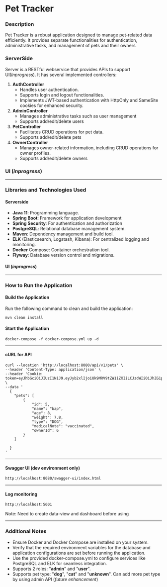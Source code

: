 # Pet Tracker
### Description
Pet Tracker is a robust application designed to manage pet-related data efficiently.
It provides separate functionalities for authentication, administrative tasks, and management of pets and their owners
### ServerSide
Server is a RESTful webservice that provides APIs to support UI(*Inprogress*). It has several implemented controllers:

1. **AuthController**
   - Handles user authentication.
   - Supports login and logout functionalities.
   - Implements JWT-based authentication with HttpOnly and SameSite cookies for enhanced security.
2. **AdminController**
   - Manages administrative tasks such as user management
   - Supports add/edit/delete users
3. **PetController**
    - Facilitates CRUD operations for pet data.
    - Supports add/edit/delete pets
4. **OwnerController**
    - Manages owner-related information, including CRUD operations for owner profiles.
    - Supports add/edit/delete owners

### UI (*inprogress*)

---

### Libraries and Technologies Used
#### Serverside
- **Java 11**: Programming language.
- **Spring Boot**: Framework for application development
- **Spring Security**: For authentication and authorization
- **PostgreSQL**: Relational database management system.
- **Maven**: Dependency management and build tool.
- **ELK** (Elasticsearch, Logstash, Kibana): For centralized logging and monitoring.
- **Docker** Compose: Container orchestration tool.
- **Flyway**: Database version control and migrations.

#### UI (*inprogress*)

---

### How to Run the Application
#### Build the Application
Run the following command to clean and build the application:
````
mvn clean install
````

#### Start the Application
````
docker-compose -f docker-compose.yml up -d
````

---

#### cURL for API
````
curl --location 'http://localhost:8080/api/v1/pets' \
--header 'Content-Type: application/json' \
--header 'Cookie: token=eyJhbGciOiJIUzI1NiJ9.eyJyb2xlIjoiUk9MRV9tZW1iZXIiLCJzdWIiOiJhZG1pbiIsImlhdCI6MTczMzIxOTYyNywiZXhwIjoxNzMzMjIzMjI3fQ.MS8UTdgGGsiQUVYvix6qhzWY2Z8VXCm3by4ofj4XqcA' \
--data '
  {
    "pets": [
        {
            "id": 5,
            "name": "bap",
            "age": 8,
            "weight": 7.8,
            "type": "DOG",
            "medicalNote": "vaccinated",
            "ownerId": 6
        }
    ]
   
  }
'
````

---

#### Swagger UI (dev environment only)
````
http://localhost:8080/swagger-ui/index.html
````

---

#### Log monitoring
````
http://localhost:5601
````
Note: Need to create data-view and dashboard before using

---

### Additional Notes
- Ensure Docker and Docker Compose are installed on your system.
- Verify that the required environment variables for the database and application configurations are set before running the application.
- Use the provided docker-compose.yml to configure services like PostgreSQL and ELK for seamless integration.
- Supports 2 roles: "**admin**" and "**user**".
- Supports pet type: "**dog**", "**cat**" and "**unknown**". Can add more pet type by using admin API (*future enhancement*)